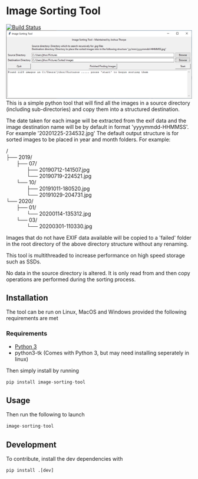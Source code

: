 # Image Sorting Tool
[![Build Status](http://jenkins.thorpe.engineering:8080/buildStatus/icon?job=image-sorting-tool%2Fmaster&subject=build%20status)](http://jenkins.thorpe.engineering:8080/job/ImageSortingTool/job/master/)  
![Screenshot](https://github.com/ThorpeJosh/ImageSortingTool/blob/master/assets/ImageSortingTool.PNG?raw=true)
This is a simple python tool that will find all the images in a source directory (including sub-directories) and copy them into a structured destination.

The date taken for each image will be extracted from the exif data and the image destination name will be by default in format 'yyyymmdd-HHMMSS'. For example '20201225-234532.jpg'
The default output structure is for sorted images to be placed in year and month folders. For example:

/<br>
├── 2019/<br>
&ensp;&ensp;&ensp;&ensp;├── 07/<br>
&ensp;&ensp;&ensp;&ensp;&ensp;&ensp;&ensp;&ensp;├── 20190712-141507.jpg<br>
&ensp;&ensp;&ensp;&ensp;&ensp;&ensp;&ensp;&ensp;└── 20190719-224521.jpg<br>
&ensp;&ensp;&ensp;&ensp;└── 10/<br>
&ensp;&ensp;&ensp;&ensp;&ensp;&ensp;&ensp;&ensp;├── 20191011-180520.jpg<br>
&ensp;&ensp;&ensp;&ensp;&ensp;&ensp;&ensp;&ensp;└── 20191029-204731.jpg<br>
└── 2020/<br>
&ensp;&ensp;&ensp;&ensp;├── 01/<br>
&ensp;&ensp;&ensp;&ensp;&ensp;&ensp;&ensp;&ensp;└── 20200114-135312.jpg<br>
&ensp;&ensp;&ensp;&ensp;└── 03/<br>
&ensp;&ensp;&ensp;&ensp;&ensp;&ensp;&ensp;&ensp;└── 20200301-110330.jpg<br>

Images that do not have EXIF data available will be copied to a 'failed' folder in the root directory of the above directory structure without any renaming.

This tool is multithreaded to increase performance on high speed storage such as SSDs.

No data in the source directory is altered. It is only read from and then copy operations are performed during the sorting process.

## Installation
The tool can be run on Linux, MacOS and Windows provided the following requirements are met
### Requirements
* [Python 3](https://www.python.org/downloads/)
* python3-tk (Comes with Python 3, but may need installing seperately in linux)

Then simply install by running 
```python
pip install image-sorting-tool
```

## Usage
Then run the following to launch
```python
image-sorting-tool
```

## Development
To contribute, install the dev dependencies with
```python
pip install .[dev]
```
